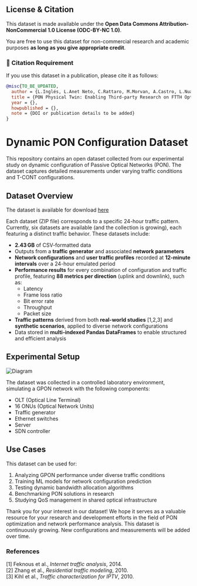 ## License & Citation

This dataset is made available under the **Open Data Commons Attribution-NonCommercial 1.0 License (ODC-BY-NC 1.0)**.

You are free to use this dataset for non-commercial research and academic purposes **as long as you give appropriate credit**.

### 📌 Citation Requirement

If you use this dataset in a publication, please cite it as follows:

```bibtex
@misc{TO_BE_UPDATED,
  author = {L.Inglés, L.Anet Neto, C.Rattaro, M.Morvan, A.Castro, L.Nuaymi},
  title = {PON Physical Twin: Enabling Third-party Research on FTTH Optimization with Open Datasets},
  year = {},
  howpublished = {},
  note = {DOI or publication details to be added}
}
```
# Dynamic PON Configuration Dataset

This repository contains an open dataset collected from our experimental study on dynamic configuration of Passive Optical Networks (PON). The dataset captures detailed measurements under varying traffic conditions and T-CONT configurations.

## Dataset Overview

The dataset is available for download [here](https://partage.imt.fr/index.php/s/nEGj4ENnWYgFGE2)

Each dataset (ZIP file) corresponds to a specific 24-hour traffic pattern. Currently, six datasets are available (and the collection is growing), each featuring a distinct traffic behavior. These datasets include:

- **2.43 GB** of CSV-formatted data  
- Outputs from a **traffic generator** and associated **network parameters**  
- **Network configurations** and **user traffic profiles** recorded at **12-minute intervals** over a 24-hour emulated period  
- **Performance results** for every combination of configuration and traffic profile, featuring **88 metrics per direction** (uplink and downlink), such as:
  - Latency  
  - Frame loss ratio  
  - Bit error rate  
  - Throughput  
  - Packet size  
- **Traffic patterns** derived from both **real-world studies** [1,2,3] and **synthetic scenarios**, applied to diverse network configurations  
- Data stored in **multi-indexed Pandas DataFrames** to enable structured and efficient analysis


## Experimental Setup

![Diagram](imgs/infrastructure_photograph.png)

The dataset was collected in a controlled laboratory environment, simulating a GPON network with the following components:

- OLT (Optical Line Terminal)
- 16 ONUs (Optical Network Units)
- Traffic generator
- Ethernet switches
- Server
- SDN controller

## Use Cases

This dataset can be used for:
1. Analyzing GPON performance under diverse traffic conditions
2. Training ML models for network configuration prediction
3. Testing dynamic bandwidth allocation algorithms
4. Benchmarking PON solutions in research
5. Studying QoS management in shared optical infrastructure

Thank you for your interest in our dataset! We hope it serves as a valuable resource for your research and development efforts in the field of PON optimization and network performance analysis. This dataset is continuously growing. New configurations and measurements will be added over time.


### References
[1] Feknous et al., *Internet traffic analysis*, 2014.  
[2] Zhang et al., *Residential traffic modeling*, 2010.  
[3] Kihl et al., *Traffic characterization for IPTV*, 2010.  
